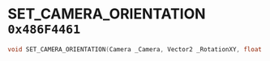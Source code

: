 # SET_CAMERA_ORIENTATION `0x486F4461`

```cpp
void SET_CAMERA_ORIENTATION(Camera _Camera, Vector2 _RotationXY, float _RotationZ, bool _Unk1);
```
